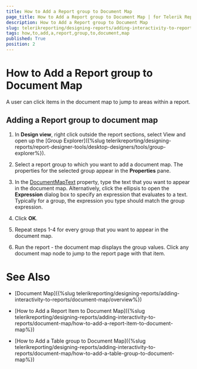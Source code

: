 ```yaml
---
title: How to Add a Report group to Document Map
page_title: How to Add a Report group to Document Map | for Telerik Reporting Documentation
description: How to Add a Report group to Document Map
slug: telerikreporting/designing-reports/adding-interactivity-to-reports/document-map/how-to-add-a-report-group-to-document-map
tags: how,to,add,a,report,group,to,document,map
published: True
position: 2
---
```


# How to Add a Report group to Document Map



A user can click items in the document map to jump 
    	to areas within a report.

## Adding a Report group to document map

1. In __Design view__, right click outside the report sections, select View and open up the 
		[Group Explorer]({%slug telerikreporting/designing-reports/report-designer-tools/desktop-designers/tools/group-explorer%}).

1. Select a report group to which you want to add a document map. The properties for the selected group appear in the __Properties__ pane.


1. In the [DocumentMapText](/reporting/api/Telerik.Reporting.Group#collapsible-Telerik_Reporting_Group_DocumentMapText) property, type the text 
	that you want to appear in the document map. Alternatively, click the ellipsis to open the __Expression__ dialog box to specify an 
	expression that evaluates to a text.
	Typically for a group, the expression you type should match the group expression.

1. Click __OK__.

1. Repeat steps 1-4 for every group that you want to appear in the document map.

1. Run the report - the document map displays the group values. Click any document map node to jump to the report page with that item.

# See Also


 * [Document Map]({%slug telerikreporting/designing-reports/adding-interactivity-to-reports/document-map/overview%})

 * [How to Add a Report Item to Document Map]({%slug telerikreporting/designing-reports/adding-interactivity-to-reports/document-map/how-to-add-a-report-item-to-document-map%})

 * [How to Add a Table group to Document Map]({%slug telerikreporting/designing-reports/adding-interactivity-to-reports/document-map/how-to-add-a-table-group-to-document-map%})
